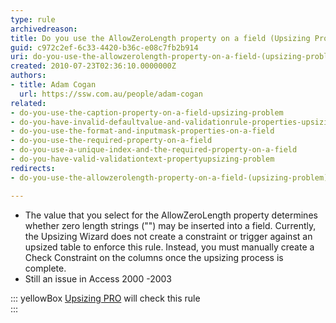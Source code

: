 ```yaml
---
type: rule
archivedreason: 
title: Do you use the AllowZeroLength property on a field (Upsizing Problem)?
guid: c972c2ef-6c33-4420-b36c-e08c7fb2b914
uri: do-you-use-the-allowzerolength-property-on-a-field-(upsizing-problem)
created: 2010-07-23T02:36:10.0000000Z
authors:
- title: Adam Cogan
  url: https://ssw.com.au/people/adam-cogan
related:
- do-you-use-the-caption-property-on-a-field-upsizing-problem
- do-you-have-invalid-defaultvalue-and-validationrule-properties-upsizing-problem
- do-you-use-the-format-and-inputmask-properties-on-a-field
- do-you-use-the-required-property-on-a-field
- do-you-use-a-unique-index-and-the-required-property-on-a-field
- do-you-have-valid-validationtext-propertyupsizing-problem
redirects:
- do-you-use-the-allowzerolength-property-on-a-field-(upsizing-problem)

---
```


* The value that you select for the AllowZeroLength property determines whether zero length strings ("") may be inserted into a field. Currently, the Upsizing Wizard does not create a constraint or trigger against an upsized table to enforce this rule. Instead, you must manually create a Check Constraint on the columns once the upsizing process is complete.
* Still an issue in Access 2000 -2003



::: yellowBox
[Upsizing PRO](http&#58;//www.ssw.com.au/ssw/UpsizingPRO) will check this rule  
:::

<!--endintro-->
